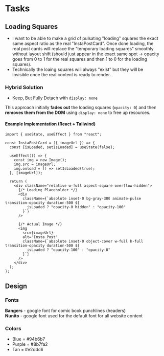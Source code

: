 # Tasks

## Loading Squares
- I want to be able to make a grid of pulsating "loading" squares the exact
same aspect ratio as the real "InstaPostCard". Once done loading, the real
post cards will replace the "temporary loading squares" smoothly without
layout shift (should just appear in the exact same spot -> opacity goes
from 0 to 1 for the real squares and then 1 to 0 for the loading squares). 
- Technically the loaing squares will always "exist" but they will be invisible once the real
content is ready to render.

### Hybrid Solution
- Keep, But Fully Detach with `display: none`

This approach initially **fades out** the loading squares (`opacity: 0`) and then **removes them from the DOM** using `display: none` to free up resources.

#### **Example Implementation (React + Tailwind)**

```tsx
import { useState, useEffect } from "react";

const InstaPostCard = ({ imageUrl }) => {
  const [isLoaded, setIsLoaded] = useState(false);

  useEffect(() => {
    const img = new Image();
    img.src = imageUrl;
    img.onload = () => setIsLoaded(true);
  }, [imageUrl]);

  return (
    <div className="relative w-full aspect-square overflow-hidden">
      {/* Loading Placeholder */}
      <div
        className={`absolute inset-0 bg-gray-300 animate-pulse transition-opacity duration-500 ${
          isLoaded ? "opacity-0 hidden" : "opacity-100"
        }`}
      />

      {/* Actual Image */}
      <img
        src={imageUrl}
        alt="Insta Post"
        className={`absolute inset-0 object-cover w-full h-full transition-opacity duration-500 ${
          isLoaded ? "opacity-100" : "opacity-0"
        }`}
      />
    </div>
  );
};
```
## Design

### Fonts
**Bangers** - google font for comic book punchlines (headers)  
**Nunito** - google font used for the default font for all website content

### Colors
- Blue = #94b6b7
- Purple = #8b7fa2
- Tan = #e2ddc6

